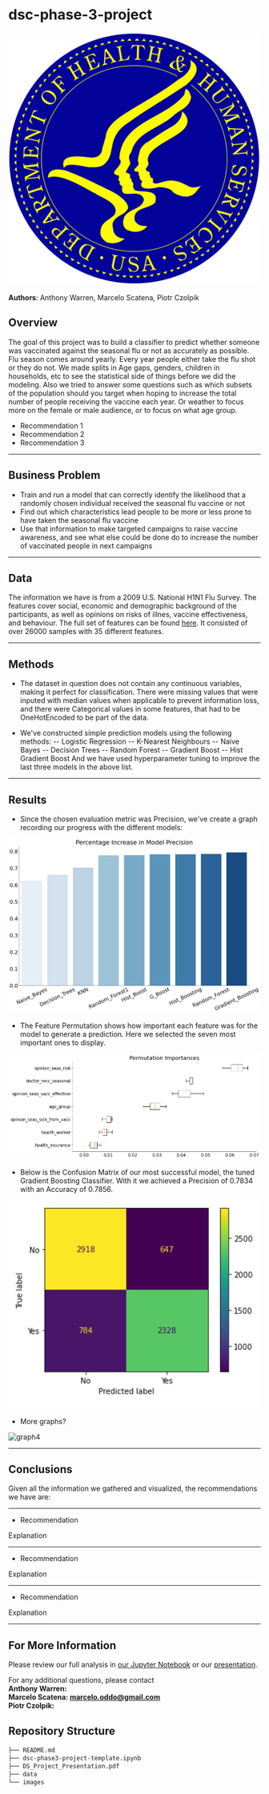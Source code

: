 # dsc-phase-3-project

![intro_img](./Images/DHandHS.png)

**Authors**: Anthony Warren, Marcelo Scatena, Piotr Czolpik

## Overview

The goal of this project was to build a classifier to predict whether someone was vaccinated against the seasonal flu or not as accurately as possible. Flu season comes around yearly. Every year people either take the flu shot or they do not. We made splits in Age gaps, genders, children in households, etc to see the statistical side of things before we did the modeling. Also we tried to answer some questions such as which subsets of the population should you target when hoping to increase the total number of people receiving the vaccine each year. Or weather to focus more on the female or male audience, or to focus on what age group. 

* Recommendation 1
* Recommendation 2
* Recommendation 3
***

## Business Problem

* Train and run a model that can correctly identify the likelihood that a randomly chosen individual received the seasonal flu vaccine or not
* Find out which characteristics lead people to be more or less prone to have taken the seasonal flu vaccine 
* Use that information to make targeted campaigns to raise vaccine awareness, and see what else could be done do to increase the number of vaccinated people in next campaigns
***

## Data

The information we have is from a 2009 U.S. National H1N1 Flu Survey. The features cover social, economic and demographic background of the participants, as well as opinions on risks of illnes, vaccine effectiveness, and behaviour. The full set of features can be found [here](https://www.drivendata.org/competitions/66/flu-shot-learning/page/211/). It consisted of over 26000 samples with 35 different features.
***

## Methods
 
 * The dataset in question does not contain any continuous variables, making it perfect for classification. There were missing values that were inputed with median values when applicable to prevent information loss, and there were Categorical values in some features, that had to be OneHotEncoded to be part of the data.

* We've constructed simple prediction models using the following methods:
 -- Logistic Regression
 -- K-Nearest Neighbours
 -- Naive Bayes
 -- Decision Trees
 -- Random Forest
 -- Gradient Boost
 -- Hist Gradient Boost
And we have used hyperparameter tuning to improve the last three models in the above list.

***

## Results

* Since the chosen evaluation metric was Precision, we've create a graph recording our progress with the different models:

![graph1](./Images/Skyler_graph.png)

* The Feature Permutation shows how important each feature was for the model to generate a prediction. Here we selected the seven most important ones to display.

![graph2](./Images/Permutation_Importances.png)

* Below is the Confusion Matrix of our most successful model, the tuned Gradient Boosting Classifier. With it we achieved a Precision of 0.7834 with an Accuracy of 0.7856.

![graph3](./Images/GBC_cm.jpg)

* More graphs?

![graph4](./images/image_4.png)
***

## Conclusions

Given all the information we gathered and visualized, the recommendations we have are:
***
* Recommendation

Explanation

***
* Recommendation

Explanation

***
* Recommendation

Explanation
***

## For More Information

Please review our full analysis in [our Jupyter Notebook](./dsc-phase3-project.ipynb) or our [presentation](./dsc-phase3-presentation.pdf).

For any additional questions, please contact<br />
**Anthony Warren:**<br />
**Marcelo Scatena: marcelo.oddo@gmail.com**<br />
**Piotr Czolpik:**<br />

## Repository Structure


```
├── README.md                           
├── dsc-phase3-project-template.ipynb   
├── DS_Project_Presentation.pdf         
├── data                                
└── images                              
```
